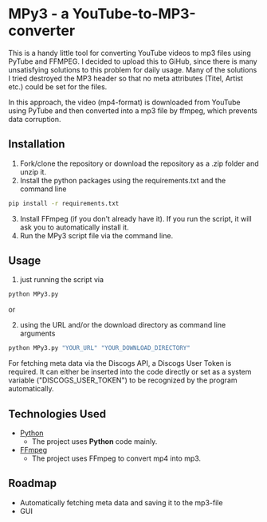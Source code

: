 # MPy3 - a YouTube-to-MP3-converter
This is a handy little tool for converting YouTube videos to mp3 files using PyTube and FFMPEG.
I decided to upload this to GiHub, since there is many unsatisfying solutions to this problem for daily usage. Many of the solutions I tried destroyed the MP3 header so that no meta attributes (Titel, Artist etc.) could be set for the files.

In this approach, the video (mp4-format) is downloaded from YouTube using PyTube and then converted into a mp3 file by ffmpeg, which prevents data corruption.
## Installation
1. Fork/clone the repository or download the repository as a .zip folder and unzip it.
2. Install the python packages using the requirements.txt and the command line
```bash
pip install -r requirements.txt
```
3. Install FFmpeg (if you don't already have it). If you run the script, it will ask you to automatically install it.
4. Run the MPy3 script file via the command line.
## Usage
1. just running the script via
```bash
python MPy3.py
```
or

2. using the URL and/or the download directory as command line arguments
```bash
python MPy3.py "YOUR_URL" "YOUR_DOWNLOAD_DIRECTORY"
```
For fetching meta data via the Discogs API, a Discogs User Token is required. It can either be inserted into the code directly or set as a system variable ("DISCOGS_USER_TOKEN") to be recognized by the program automatically.
## Technologies Used
- [Python](https://www.python.org)
    - The project uses **Python** code mainly.
- [FFmpeg](https://ffmpeg.org)
    - The project uses FFmpeg to convert mp4 into mp3.
## Roadmap
- Automatically fetching meta data and saving it to the mp3-file
- GUI
